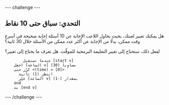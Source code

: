 \--- challenge \---

## التحدي: سباق حتى 10 نقاط

هل يمكنك تغيير لعبتك، بحيث يحاول اللاعب الإجابة عن 10 أسئلة إجابة صحيحة في أسرع وقت ممكن، بدلًا من الإجابة عن أكثر عدد ممكن من الأسئلة خلال 30 ثانية؟

لفعل ذلك، ستحتاج إلى تغيير التعليمة البرمجية للموقِّت. هل تعرف ما يحتاج إلى تغيير؟

```blocks
    	عندما تستقبل [start v]
	اجعل [الساعة v] مساوياً (30)
	كرِّر حتى <(time) = [0]> 
	  انتظر (1) ثانية
	  غيِّر [الساعة v] بمقدار (-1)
	end
	بث [end v]
```

\--- /challenge \---